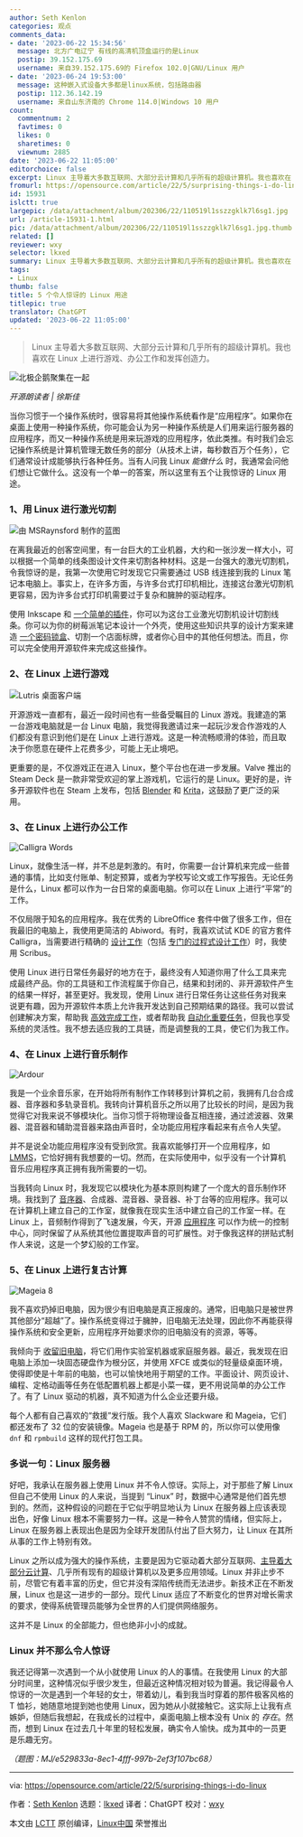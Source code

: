 ```yaml
---
author: Seth Kenlon
categories: 观点
comments_data:
- date: '2023-06-22 15:34:56'
  message: 北方广电辽宁 有线的高清机顶盒运行的是Linux
  postip: 39.152.175.69
  username: 来自39.152.175.69的 Firefox 102.0|GNU/Linux 用户
- date: '2023-06-24 19:53:00'
  message: 这种嵌入式设备大多都是linux系统，包括路由器
  postip: 112.36.142.19
  username: 来自山东济南的 Chrome 114.0|Windows 10 用户
count:
  commentnum: 2
  favtimes: 0
  likes: 0
  sharetimes: 0
  viewnum: 2885
date: '2023-06-22 11:05:00'
editorchoice: false
excerpt: Linux 主导着大多数互联网、大部分云计算和几乎所有的超级计算机。我也喜欢在 Linux 上进行游戏、办公工作和发挥创造力。
fromurl: https://opensource.com/article/22/5/surprising-things-i-do-linux
id: 15931
islctt: true
largepic: /data/attachment/album/202306/22/110519l1sszzgklk7l6sg1.jpg
url: /article-15931-1.html
pic: /data/attachment/album/202306/22/110519l1sszzgklk7l6sg1.jpg.thumb.jpg
related: []
reviewer: wxy
selector: lkxed
summary: Linux 主导着大多数互联网、大部分云计算和几乎所有的超级计算机。我也喜欢在 Linux 上进行游戏、办公工作和发挥创造力。
tags:
- Linux
thumb: false
title: 5 个令人惊讶的 Linux 用途
titlepic: true
translator: ChatGPT
updated: '2023-06-22 11:05:00'
---
```



> 
> Linux 主导着大多数互联网、大部分云计算和几乎所有的超级计算机。我也喜欢在 Linux 上进行游戏、办公工作和发挥创造力。
> 
> 
> 


![北极企鹅聚集在一起](/data/attachment/album/202306/22/110519l1sszzgklk7l6sg1.jpg)



*开源朗读者 | 徐斯佳*


当你习惯于一个操作系统时，很容易将其他操作系统看作是“应用程序”。如果你在桌面上使用一种操作系统，你可能会认为另一种操作系统是人们用来运行服务器的应用程序，而又一种操作系统是用来玩游戏的应用程序，依此类推。有时我们会忘记操作系统是计算机管理无数任务的部分（从技术上讲，每秒数百万个任务），它们通常设计成能够执行各种任务。当有人问我 Linux *能做什么* 时，我通常会问他们想让它做什么。这没有一个单一的答案，所以这里有五个让我惊讶的 Linux 用途。


### 1、用 Linux 进行激光切割


![由 MSRaynsford 制作的蓝图](/data/attachment/album/202306/22/110553ewxofzgggwigxa4o.png)


在离我最近的创客空间里，有一台巨大的工业机器，大约和一张沙发一样大小，可以根据一个简单的线条图设计文件来切割各种材料。这是一台强大的激光切割机，令我惊讶的是，我第一次使用它时发现它只需要通过 USB 线连接到我的 Linux 笔记本电脑上。事实上，在许多方面，与许多台式打印机相比，连接这台激光切割机更容易，因为许多台式打印机需要过于复杂和臃肿的驱动程序。


使用 Inkscape 和 [一个简单的插件](https://github.com/JTechPhotonics/J-Tech-Photonics-Laser-Tool/releases/tag/v1.0-beta_ink0.9)，你可以为这台工业激光切割机设计切割线条。你可以为你的树莓派笔记本设计一个外壳，使用这些知识共享的设计方案来建造 [一个密码锁盒](https://msraynsford.blogspot.com/2016/10/laser-cut-cryptex.html)、切割一个店面标牌，或者你心目中的其他任何想法。而且，你可以完全使用开源软件来完成这些操作。


### 2、在 Linux 上进行游戏


![Lutris 桌面客户端](/data/attachment/album/202306/22/110621hbfa88ookdzks4kr.jpg)


开源游戏一直都有，最近一段时间也有一些备受瞩目的 Linux 游戏。我建造的第一台游戏电脑就是一台 Linux 电脑，我觉得我邀请过来一起玩沙发合作游戏的人们都没有意识到他们是在 Linux 上进行游戏。这是一种流畅顺滑的体验，而且取决于你愿意在硬件上花费多少，可能上无止境吧。


更重要的是，不仅游戏正在进入 Linux，整个平台也在进一步发展。Valve 推出的 Steam Deck 是一款非常受欢迎的掌上游戏机，它运行的是 Linux。更好的是，许多开源软件也在 Steam 上发布，包括 [Blender](http://blender.org) 和 [Krita](http://krita.org)，这鼓励了更广泛的采用。


### 3、在 Linux 上进行办公工作


![Calligra Words](/data/attachment/album/202306/22/110554e4rz6a1nnrnaqfcf.jpg)


Linux，就像生活一样，并不总是刺激的。有时，你需要一台计算机来完成一些普通的事情，比如支付账单、制定预算，或者为学校写论文或工作写报告。无论任务是什么，Linux 都可以作为一台日常的桌面电脑。你可以在 Linux 上进行“平常”的工作。


不仅局限于知名的应用程序。我在优秀的 LibreOffice 套件中做了很多工作，但在我最旧的电脑上，我使用更简洁的 Abiword。有时，我喜欢试试 KDE 的官方套件 Calligra，当需要进行精确的 [设计工作](https://opensource.com/article/21/12/desktop-publishing-scribus)（包括 [专门的过程式设计工作](https://opensource.com/article/19/7/rgb-cube-python-scribus)）时，我使用 Scribus。


使用 Linux 进行日常任务最好的地方在于，最终没有人知道你用了什么工具来完成最终产品。你的工具链和工作流程属于你自己，结果和封闭的、非开源软件产生的结果一样好，甚至更好。我发现，使用 Linux 进行日常任务让这些任务对我来说更有趣，因为开源软件本质上允许我开发达到自己预期结果的路径。我可以尝试创建解决方案，帮助我 [高效完成工作](https://opensource.com/article/21/1/raspberry-pi-productivity)，或者帮助我 [自动化重要任务](https://opensource.com/article/22/5/remote-home-assistant)，但我也享受系统的灵活性。我不想去适应我的工具链，而是调整我的工具，使它们为我工作。


### 4、在 Linux 上进行音乐制作


![Ardour](/data/attachment/album/202306/22/110555y00c000k8jyc8yk0.jpg)


我是一个业余音乐家，在开始将所有制作工作转移到计算机之前，我拥有几台合成器、音序器和多轨录音机。我转向计算机音乐之所以用了比较长的时间，是因为我觉得它对我来说不够模块化。当你习惯于将物理设备互相连接，通过滤波器、效果器、混音器和辅助混音器来路由声音时，全功能应用程序看起来有点令人失望。


并不是说全功能应用程序没有受到欣赏。我喜欢能够打开一个应用程序，如 [LMMS](https://opensource.com/life/16/2/linux-multimedia-studio)，它恰好拥有我想要的一切。然而，在实际使用中，似乎没有一个计算机音乐应用程序真正拥有我所需要的一切。


当我转向 Linux 时，我发现它以模块化为基本原则构建了一个庞大的音乐制作环境。我找到了 [音序器](https://opensource.com/article/21/12/midi-loops-seq24)、合成器、混音器、录音器、补丁台等的应用程序。我可以在计算机上建立自己的工作室，就像我在现实生活中建立自己的工作室一样。在 Linux 上，音频制作得到了飞速发展，今天，开源 [应用程序](https://opensource.com/article/17/6/qtractor-audio) 可以作为统一的控制中心，同时保留了从系统其他位置提取声音的可扩展性。对于像我这样的拼贴式制作人来说，这是一个梦幻般的工作室。


### 5、在 Linux 上进行复古计算


![Mageia 8](/data/attachment/album/202306/22/110555my9vw7fxkd7w7p77.jpg)


我不喜欢扔掉旧电脑，因为很少有旧电脑是真正报废的。通常，旧电脑只是被世界其他部分“超越”了。操作系统变得过于臃肿，旧电脑无法处理，因此你不再能获得操作系统和安全更新，应用程序开始要求你的旧电脑没有的资源，等等。


我倾向于 [收留旧电脑](https://opensource.com/article/19/7/how-make-old-computer-useful-again)，将它们用作实验室机器或家庭服务器。最近，我发现在旧电脑上添加一块固态硬盘作为根分区，并使用 XFCE 或类似的轻量级桌面环境，使得即使是十年前的电脑，也可以愉快地用于期望的工作。平面设计、网页设计、编程、定格动画等任务在低配置机器上都是小菜一碟，更不用说简单的办公工作了。有了 Linux 驱动的机器，真不知道为什么企业还要升级。


每个人都有自己喜欢的“救援”发行版。我个人喜欢 Slackware 和 Mageia，它们都还发布了 32 位的安装镜像。Mageia 也是基于 RPM 的，所以你可以使用像 `dnf` 和 `rpmbuild` 这样的现代打包工具。


### 多说一句：Linux 服务器


好吧，我承认在服务器上使用 Linux 并不令人惊讶。实际上，对于那些了解 Linux 但自己不使用 Linux 的人来说，当提到 “Linux” 时，数据中心通常是他们首先想到的。然而，这种假设的问题在于它似乎明显地认为 Linux 在服务器上应该表现出色，好像 Linux 根本不需要努力一样。这是一种令人赞赏的情绪，但实际上，Linux 在服务器上表现出色是因为全球开发团队付出了巨大努力，让 Linux 在其所从事的工作上特别有效。


Linux 之所以成为强大的操作系统，主要是因为它驱动着大部分互联网、[主导着大部分云计算](https://opensource.com/article/20/10/keep-cloud-open)、几乎所有现有的超级计算机以及更多应用领域。Linux 并非止步不前，尽管它有着丰富的历史，但它并没有深陷传统而无法进步。新技术正在不断发展，Linux 也是这一进步的一部分。现代 Linux 适应了不断变化的世界对增长需求的要求，使得系统管理员能够为全世界的人们提供网络服务。


这并不是 Linux 的全部能力，但也绝非小小的成就。


### Linux 并不那么令人惊讶


我还记得第一次遇到一个从小就使用 Linux 的人的事情。在我使用 Linux 的大部分时间里，这种情况似乎很少发生，但最近这种情况相对较为普遍。我记得最令人惊讶的一次是遇到一个年轻的女士，带着幼儿，看到我当时穿着的那件极客风格的 T 恤衫，她随意地提到她也使用 Linux，因为她从小就接触它。这实际上让我有点嫉妒，但随后我想起，在我成长的过程中，桌面电脑上根本没有 Unix 的 *存在*。然而，想到 Linux 在过去几十年里的轻松发展，确实令人愉快。成为其中的一员更是乐趣无穷。


*（题图：MJ/e529833a-8ec1-4fff-997b-2ef3f107bc68）*




---


via: <https://opensource.com/article/22/5/surprising-things-i-do-linux>


作者：[Seth Kenlon](https://opensource.com/users/seth) 选题：[lkxed](https://github.com/lkxed) 译者：ChatGPT 校对：[wxy](https://github.com/wxy)


本文由 [LCTT](https://github.com/LCTT/TranslateProject) 原创编译，[Linux中国](https://linux.cn/) 荣誉推出